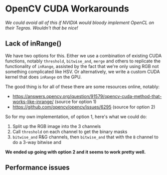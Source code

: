 # OpenCV CUDA Workarounds
_We could avoid all of this if NVIDIA would bloody implement OpenCL on their Tegras. Wouldn't that be nice!_

## Lack of inRange()
We have two options for this. Either we use a combination of existing CUDA functions, notably `threshold`, `bitwise_and`,
`merge` and others to replicate the functionality of `inRange`, assisted by the fact that we're only using RGB not
something complicated like HSV. Or alternatively, we write a custom CUDA kernel that does `inRange` on the GPU.

The good thing is for all of these there are some resources online, notably:

- https://answers.opencv.org/question/91579/opencv-cuda-method-that-works-like-inrange/ (source for option 1)
- https://github.com/opencv/opencv/issues/6295 (source for option 2) 

So for my own implementation, of option 1, here's what we could do:
1. Split up the RGB image into the 3 channels
2. Call `threshold` on each channel to get the binary masks
3. `bitwise_and` R&G channels, then `bitwise_and` that with the `B` channel to do a 3-way bitwise and

**We ended up going with option 2 and it seems to work pretty well.**

## Performance issues